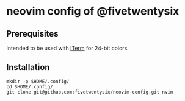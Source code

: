 # neovim config of @fivetwentysix

## Prerequisites

Intended to be used with [iTerm](https://iterm2.com/) for 24-bit colors.

## Installation

```
mkdir -p $HOME/.config/
cd $HOME/.config/
git clone git@github.com:fivetwentysix/neovim-config.git nvim
```
